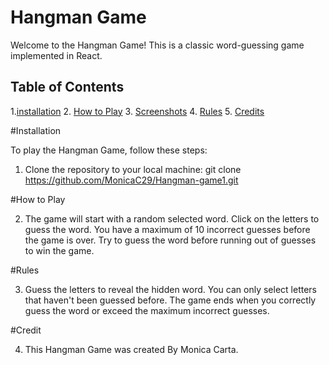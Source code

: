 # Hangman Game

Welcome to the Hangman Game! This is a classic word-guessing game implemented in React.

## Table of Contents

1.[installation](#installation) 2. [How to Play](#how-to-play) 3. [Screenshots](#screenshots) 4. [Rules](#rules) 5. [Credits](#Credits)

#Installation

To play the Hangman Game, follow these steps:

1. Clone the repository to your local machine:
   git clone https://github.com/MonicaC29/Hangman-game1.git

#How to Play

2. The game will start with a random selected word.
   Click on the letters to guess the word.
   You have a maximum of 10 incorrect guesses before the game is over.
   Try to guess the word before running out of guesses to win the game.

#Rules

3. Guess the letters to reveal the hidden word.
   You can only select letters that haven't been guessed before.
   The game ends when you correctly guess the word or exceed the maximum incorrect guesses.

#Credit

4. This Hangman Game was created By Monica Carta.
